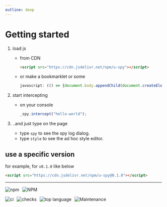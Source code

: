 ```yaml
---
outline: deep
---
```


# Getting started

1. load js
    - from CDN
      ``` html
      <script src="https://cdn.jsdelivr.net/npm/u-spy"></script>
      ```
    - or make a bookmarklet or some
      ``` js
      javascript: (() => {document.body.appendChild(document.createElement("script")).src = `https://cdn.jsdelivr.net/npm/u-spy`;})();
      ```

2. start intercepting
    - on your console
      ``` js
      _spy.intercept("hello-world");
      ```

3. ..and just type on the page
    - type `spy` to see the spy log dialog.
    - type `style` to see the ad hoc style editor.


## use a specific version

for example, for `v0.1.0` like below

``` html
<script src="https://cdn.jsdelivr.net/npm/u-spy@0.1.0"></script>
```

***

![npm](https://img.shields.io/npm/v/u-spy?style=for-the-badge&logo=npm)
![NPM](https://img.shields.io/npm/l/u-spy?style=for-the-badge&logo=npm)

![ci](https://img.shields.io/github/actions/workflow/status/tomsdoo/u-spy/ci.yml?style=social&logo=github)
![checks](https://img.shields.io/github/check-runs/tomsdoo/u-spy/main?style=social&logo=github)
![top language](https://img.shields.io/github/languages/top/tomsdoo/u-spy?style=social&logo=typescript)
![Maintenance](https://img.shields.io/maintenance/yes/2025?style=social&logo=github)

<style>
  p:has(img[src*="img.shields.io"]) {
    display: flex;
    flex-direction: row;
    flex-wrap: wrap;
    gap: 4px 10px;
  }
</style>
